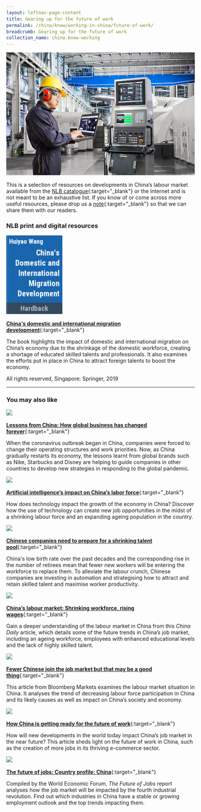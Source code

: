 ```yaml
---
layout: leftnav-page-content
title: Gearing up for the future of work
permalink: /china/know/working-in-china/future-of-work/
breadcrumb: Gearing up for the future of work
collection_name: china-know-working
---
```


<img src="\images\china-working\future-of-work.jpg" alt="future of work" style="width:800px;" />

This is a selection of resources on developments in China’s labour market available from the [NLB catalogue](http://catalogue.nlb.gov.sg/){:target="_blank"} or the Internet and is not meant to be an exhaustive list. If you know of or come across more useful resources, please drop us a [note](mailto:ref@nlb.gov.sg){:target="_blank"} so that we can share them with our readers.

### **NLB print and digital resources**

<img src="/images/book-covers/China's domestic and international migration development.png" style="width:150px;" />

[**China's domestic and international migration development**](https://eservice.nlb.gov.sg/item_holding.aspx?bid=204144418){:target="_blank"}

The book highlights the impact of domestic and international migration on China’s economy due to the shrinkage of the domestic workforce, creating a shortage of educated skilled talents and professionals. It also examines the efforts put in place in China to attract foreign talents to boost the economy.

All rights reserved, Singapore: Springer, 2019

---

### **You may also like**

<img src="/images/resources/Article 3.jpg" style="width:180px;" />

[**Lessons from China: How global business has changed forever**](https://edition.cnn.com/2020/04/30/business/lessons-from-china-business-coronavirus-intl-hnk/index.html){:target="_blank"}

When the coronavirus outbreak began in China, companies were forced to change their operating structures and work priorities. Now, as China gradually restarts its economy, the lessons learnt from global brands such as Nike, Starbucks and Disney are helping to guide companies in other countries to develop new strategies in responding to the global pandemic.

<img src="/images/resources/Article 1.jpg" style="width:180px;" />

[**Artificial intelligence’s impact on China’s labor force**](https://theeconreview.com/2018/11/11/artificial-intelligences-impact-on-chinas-labor-force/){:target="_blank"}

How does technology impact the growth of the economy in China? Discover how the use of technology can create new job opportunities in the midst of a shrinking labour force and an expanding ageing population in the country.

<img src="/images/resources/Article 2.jpg" style="width:180px;" />

[**Chinese companies need to prepare for a shrinking talent pool**](https://www.weforum.org/agenda/2019/06/chinese-companies-need-to-prepare-for-a-shrinking-talent-pool/){:target="_blank"}

China's low birth rate over the past decades and the corresponding rise in the number of retirees mean that fewer new workers will be entering the workforce to replace them. To alleviate the labour crunch, Chinese companies are investing in automation and strategising how to attract and retain skilled talent and maximise worker productivity.

<img src="/images/resources/Article 4.jpg" style="width:180px;" />

[**China’s labour market: Shrinking workforce, rising wages**](http://www.chinadaily.com.cn/china/2016-11/21/content_27444998.htm){:target="_blank"}

Gain a deeper understanding of the labour market in China from this *China Daily* article, which details some of the future trends in China’s job market, including an ageing workforce, employees with enhanced educational levels and the lack of highly skilled talent.

<img src="/images/resources/Article 3.jpg" style="width:180px;" />

[**Fewer Chinese join the job market but that may be a good thing**](https://www.bloomberg.com/news/articles/2017-03-27/china-s-falling-labor-participation-rate-adds-to-growth-squeeze){:target="_blank"}

This article from Bloomberg Markets examines the labour market situation in China. It analyses the trend of decreasing labour force participation in China and its likely causes as well as impact on China’s society and economy.

<img src="/images/resources/Article 1.jpg" style="width:180px;" />

[**How China is getting ready for the future of work**](http://www.ilo.org/beijing/information-resources/public-information/press-releases/WCMS_499734/lang--en/index.htm){:target="_blank"}

How will new developments in the world today impact China’s job market in the near future? This article sheds light on the future of work in China, such as the creation of more jobs in its thriving e-commerce sector.

<img src="/images/resources/Article 2.jpg" style="width:180px;" />

[**The future of jobs: Country profile: China**](http://reports.weforum.org/future-of-jobs-2016/china-2/){:target="_blank"}

Compiled by the World Economic Forum, *The Future of Jobs* report analyses how the job market will be impacted by the fourth industrial revolution. Find out which industries in China have a stable or growing employment outlook and the top trends impacting them.